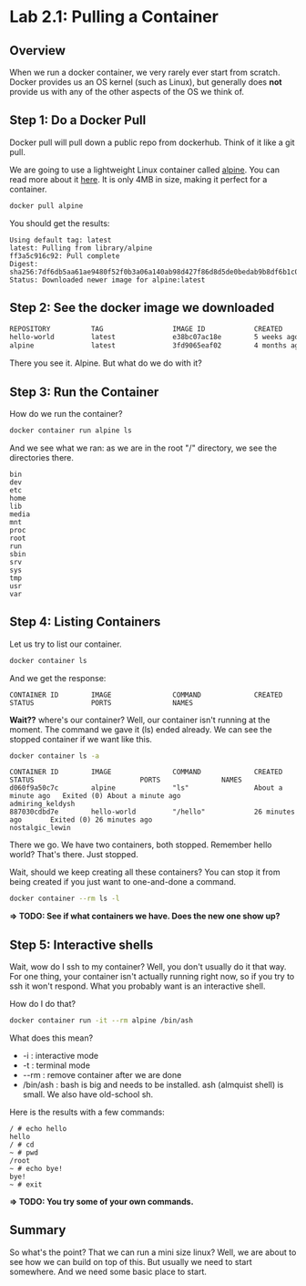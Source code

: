 Lab 2.1: Pulling a Container
============================

## Overview

When we run a docker container, we very rarely ever start from scratch. Docker provides us an OS kernel
(such as Linux), but generally does **not** provide us with any of the other aspects of the OS we
think of.  

## Step 1: Do a Docker Pull

Docker pull will pull down a public repo from dockerhub.  Think of it like a git pull.

We are going to use a lightweight Linux container called [alpine](https://hub.docker.com/r/_/alpine/).
You can read more about it [here](https://hub.docker.com/r/_/alpine/).  It is only 4MB in size, making
it perfect for a container.

```bash
docker pull alpine
```

You should get the results: 

```console
Using default tag: latest
latest: Pulling from library/alpine
ff3a5c916c92: Pull complete
Digest: sha256:7df6db5aa61ae9480f52f0b3a06a140ab98d427f86d8d5de0bedab9b8df6b1c0
Status: Downloaded newer image for alpine:latest
```

## Step 2: See the docker image we downloaded

```bash
REPOSITORY          TAG                 IMAGE ID            CREATED             SIZE
hello-world         latest              e38bc07ac18e        5 weeks ago         1.85kB
alpine              latest              3fd9065eaf02        4 months ago        4.15MB
```

There you see it. Alpine.  But what do we do with it?

## Step 3: Run the Container

How do we run the container?

```bash
docker container run alpine ls
```

And we see what we ran: as we are in the root "/" directory, we see the directories there.

```console
bin
dev
etc
home
lib
media
mnt
proc
root
run
sbin
srv
sys
tmp
usr
var
```

## Step 4: Listing Containers

Let us try to list our container.  

```bash
docker container ls
```

And we get the response:

```console
CONTAINER ID        IMAGE               COMMAND             CREATED             STATUS              PORTS               NAMES
```

**Wait??** where's our container?  Well, our container isn't running at the moment. The command we gave it (ls) ended already. We can see the stopped container if we want like this.

```bash
docker container ls -a
```

```console
CONTAINER ID        IMAGE               COMMAND             CREATED              STATUS                          PORTS               NAMES
d060f9a50c7c        alpine              "ls"                About a minute ago   Exited (0) About a minute ago                       admiring_keldysh
887030cdbd7e        hello-world         "/hello"            26 minutes ago       Exited (0) 26 minutes ago                           nostalgic_lewin
```

There we go. We have two containers, both stopped.  Remember hello world? That's there. Just stopped. 

Wait, should we keep creating all these containers?  You can stop it from being created if you just want to
one-and-done a command.

```bash
docker container --rm ls -l
```

**=> TODO: See if what containers we have. Does the new one show up?**

## Step 5: Interactive shells

Wait, wow do I ssh to my container?  Well, you don't usually do it that way. For one thing, your container
isn't actually running right now, so if you try to ssh it won't respond.  What you probably want is an
interactive shell.

How do I do that?

```bash
docker container run -it --rm alpine /bin/ash
```

What does this mean?
 * -i : interactive mode
 * -t : terminal mode
 * --rm : remove container after we are done
 * /bin/ash : bash is big and needs to be installed.  ash (almquist shell) is small. We also have old-school sh.

Here is the results with a few commands:

```console
/ # echo hello
hello
/ # cd
~ # pwd
/root
~ # echo bye!
bye!
~ # exit
```

**=> TODO: You try some of your own commands.**

## Summary

So what's the point?  That we can run a mini size linux?  Well, we are about to see how we can build
on top of this. But usually we need to start somewhere.  And we need some basic place to start. 
